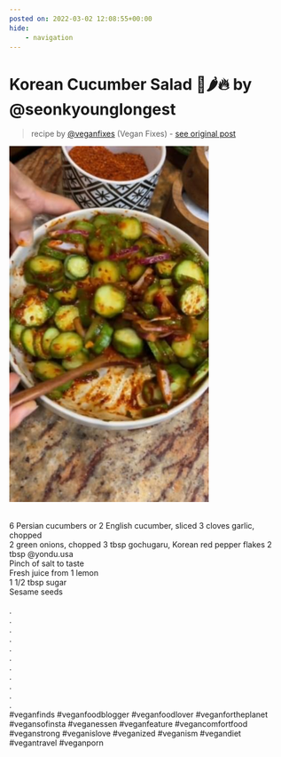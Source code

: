 ```yaml
---
posted on: 2022-03-02 12:08:55+00:00
hide:
    - navigation
---
```


# Korean Cucumber Salad 🥒🌶🔥 by @seonkyounglongest  

> recipe by [@veganfixes](https://www.instagram.com/veganfixes/) 
(Vegan Fixes) - [see original post](https://instagram.com/p/CamdODbJO7u)

![](../img/veganfixes_02-03-2022_1203.png)

\
6 Persian cucumbers or 2 English cucumber, sliced 3 cloves garlic, chopped\
2 green onions, chopped 3 tbsp gochugaru, Korean red pepper flakes 2 tbsp @yondu.usa \
Pinch of salt to taste\
Fresh juice from 1 lemon\
1 1/2 tbsp sugar\
Sesame seeds\
\
.\
.\
.\
.\
.\
.\
.\
.\
.\
.\
.\
\#veganfinds \#veganfoodblogger \#veganfoodlover \#veganfortheplanet \#vegansofinsta \#veganessen \#veganfeature \#vegancomfortfood \#veganstrong \#veganislove \#veganized \#veganism \#vegandiet \#vegantravel \#veganporn 